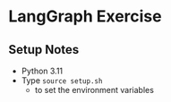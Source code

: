 # LangGraph Exercise

## Setup Notes
* Python 3.11
* Type `source setup.sh` 
  * to set the environment variables